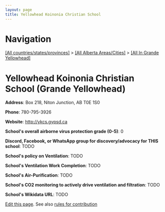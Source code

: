 ```yaml
---
layout: page
title: Yellowhead Koinonia Christian School
---
```

# Navigation

[[All countries/states/provinces]](../../..) > [[All Alberta Areas/Cities]](../..) > [[All In Grande Yellowhead]](..)

# Yellowhead Koinonia Christian School (Grande Yellowhead)

**Address**: Box 218, Niton Junction, AB T0E 1S0

**Phone**: 780-795-3926

**Website**: <http://ykcs.gypsd.ca>

**School's overall airborne virus protection grade (0-5)**: 0

**Discord, Facebook, or WhatsApp group for discovery/advocacy for THIS school**: TODO

**School's policy on Ventilation**: TODO

**School's Ventilation Work Completion**: TODO

**School's Air-Purification**: TODO

**School's CO2 monitoring to actively drive ventilation and filtration**: TODO

**School's Wikidata URL**: TODO


[Edit this page](https://github.com/ventilate-schools/AB/edit/main/./Grande_Yellowhead/Yellowhead_Koinonia_Christian_School.md). See also [rules for contribution](../../../contribution-rules/)